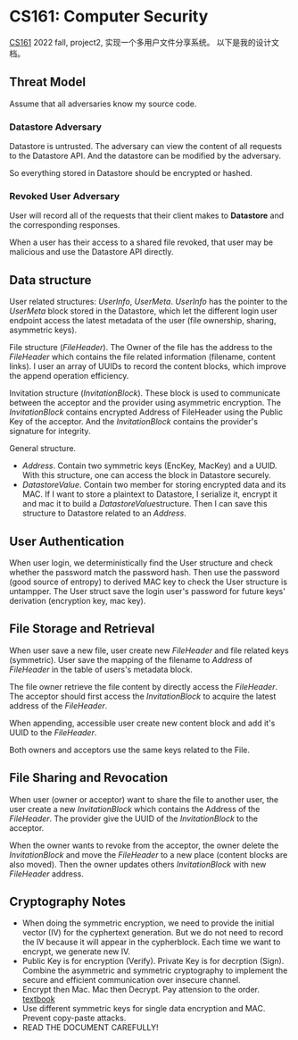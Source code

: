 # CS161: Computer Security
[CS161](https://fa22.cs161.org/proj2/) 2022 fall, project2, 实现一个多用户文件分享系统。
以下是我的设计文档。

## Threat Model
Assume that all adversaries know my source code.

### Datastore Adversary
Datastore is untrusted. The adversary can view the content of all requests to the Datastore API.
And the datastore can be modified by the adversary.

So everything stored in Datastore should be encrypted or hashed.

### Revoked User Adversary
User will record all of the requests that their client makes to **Datastore** and the corresponding responses.

When a user has their access to a shared file revoked, that user may be malicious and use the Datastore API directly.


## Data structure
User related structures: *UserInfo*, *UserMeta*. *UserInfo* has the pointer to the *UserMeta* block stored in the Datastore, which let the different login user endpoint access the latest metadata of the user (file ownership, sharing, asymmetric keys).

File structure (*FileHeader*).
The Owner of the file has the address to the *FileHeader* which contains the file related information (filename, content links). I user an array of UUIDs to record the content blocks, which improve the append operation efficiency.

Invitation structure (*InvitationBlock*). These block is used to communicate between the acceptor and the provider using asymmetric encryption. The *InvitationBlock* contains encrypted Address of FileHeader using the Public Key of the acceptor. And the *InvitationBlock* contains the provider's signature for integrity.

General structure.
- *Address*. Contain two symmetric keys (EncKey, MacKey) and a UUID. With this structure, one can access the block in Datastore securely.
- *DatastoreValue*. Contain two member for storing encrypted data and its MAC. If I want to store a plaintext to Datastore, I serialize it, encrypt it and mac it to build a *DatastoreValue*structure. Then I can save this structure to Datastore related to an *Address*.

## User Authentication
When user login, we deterministically find the User structure and check whether the password match the password hash. Then use the password (good source of entropy) to derived MAC key to check the User structure is untampper. The User struct save the login user's password for future keys' derivation (encryption key, mac key).

## File Storage and Retrieval
When user save a new file, user create new *FileHeader* and file related keys (symmetric). User save the mapping of the filename to *Address* of *FileHeader* in the table of users's metadata block. 

The file owner retrieve the file content by directly access the *FileHeader*. The acceptor should first access the *InvitationBlock* to acquire the latest address of the *FileHeader*.

When appending, accessible user create new content block and add it's UUID to the *FileHeader*.

Both owners and acceptors use the same keys related to the File.

## File Sharing and Revocation
When user (owner or acceptor) want to share the file to another user, the user create a new *InvitationBlock* which contains the Address of the *FileHeader*. The provider give the UUID of the *InvitationBlock* to the acceptor.

When the owner wants to revoke from the acceptor, the owner delete the *InvitationBlock* and move the *FileHeader* to a new place (content blocks are also moved). Then the owner updates others *InvitationBlock* with new *FileHeader* address.


## Cryptography Notes
- When doing the symmetric encryption, we need to provide the initial vector (IV) for the cyphertext generation. But we do not need to record the IV because it will appear in the cypherblock. Each time we want to encrypt, we generate new IV.
- Public Key is for encryption (Verify). Private Key is for decrption (Sign). Combine the asymmetric and symmetric cryptography to implement the secure and efficient communication over insecure channel.
- Encrypt then Mac. Mac then Decrypt. Pay attension to the order. [textbook](https://textbook.cs161.org/crypto/macs.html#87-authenticated-encryption)
- Use different symmetric keys for single data encryption and MAC. Prevent copy-paste attacks.
- READ THE DOCUMENT CAREFULLY!